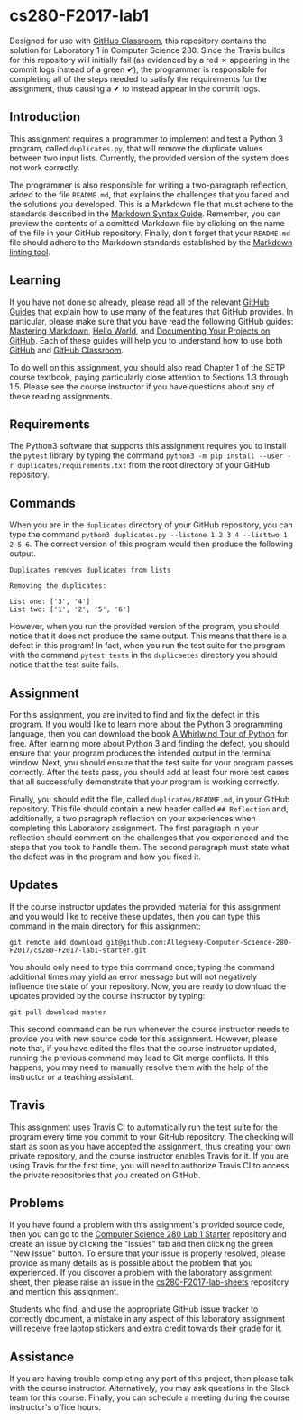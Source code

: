 <!---

TASK LIST:

  * Use cp -rf *.* to copy all of the files and directories in this repository
    to the starter repository for this assignment
  * Change into the directory for the starer repository
  * Update the header (e.g., #) to only give the name of the assignment
  * Update the first paragraph to include the commented-out content
  * Change the link in the # Problems section to point to this lab's starter
  * Create the assignment in the GitHub Classroom, noting the URL
  * Test the assignment by accepting it with your own GitHub account
  * Check to ensure that your GitHub repository is created correctly
  * Share the assignment link with all of the students using email or Slack

PROBLEMS?

  * Contact Gregory M. Kapfhammer by email or Slack
  * Raise an issue in the GitHub repository for this assignment

-->

# cs280-F2017-lab1

Designed for use with [GitHub Classroom](https://classroom.github.com/), this
repository contains the solution for Laboratory 1 in Computer Science 280.
Since the Travis builds for this repository will initially fail (as evidenced
by a red &#x2717; appearing in the commit logs instead of a green &#x2714;),
the programmer is responsible for completing all of the steps needed to satisfy
the requirements for the assignment, thus causing a &#x2714; to instead appear
in the commit logs.

## Introduction

This assignment requires a programmer to implement and test a Python 3 program,
called `duplicates.py`, that will remove the duplicate values between two input
lists. Currently, the provided version of the system does not work correctly.

The programmer is also responsible for writing a two-paragraph reflection,
added to the file `README.md`, that explains the challenges that
you faced and the solutions you developed. This is a Markdown file that must
adhere to the standards described in the [Markdown Syntax
Guide](https://guides.github.com/features/mastering-markdown/). Remember, you
can preview the contents of a comitted Markdown file by clicking on the name
of the file in your GitHub repository. Finally, don't forget that your
`README.md` file should adhere to the Markdown standards established
by the [Markdown linting tool](https://github.com/markdownlint/markdownlint).

<!---

Available for download at [Computer Science 111 Lab
1](https://github.com/Allegheny-Computer-Science-111-F2017/cs111-F2017-lab-sheets/releases/download/cs111F2017_lab01-1.0.4/cs111F2017_lab01.pdf),
the carefully formatted assignment sheet for this project provides more details
about the steps that a computer scientist should take to complete this
assignment. You can also view this same assignment sheet by visiting the listing
of laboratories on the course web site.

--->

## Learning

If you have not done so already, please read all of the relevant [GitHub
Guides](https://guides.github.com/) that explain how to use many of the features
that GitHub provides. In particular, please make sure that you have read the
following GitHub guides: [Mastering
Markdown](https://guides.github.com/features/mastering-markdown/), [Hello
World](https://guides.github.com/activities/hello-world/), and [Documenting Your
Projects on GitHub](https://guides.github.com/features/wikis/). Each of these
guides will help you to understand how to use both [GitHub](http://github.com) and
[GitHub Classroom](https://classroom.github.com/).

To do well on this assignment, you should also read Chapter 1 of the SETP course
textbook, paying particularly close attention to Sections 1.3 through 1.5.
Please see the course instructor if you have questions about any of these
reading assignments.

## Requirements

The Python3 software that supports this assignment requires you to install the
`pytest` library by typing the command `python3 -m pip install --user -r
duplicates/requirements.txt` from the root directory of your GitHub repository.

## Commands

When you are in the `duplicates` directory of your GitHub repository, you can
type the command `python3 duplicates.py --listone 1 2 3 4 --listtwo 1 2 5 6`. The
correct version of this program would then produce the following output.

```
Duplicates removes duplicates from lists

Removing the duplicates:

List one: ['3', '4']
List two: ['1', '2', '5', '6']

```

However, when you run the provided version of the program, you should notice
that it does not produce the same output. This means that there is a defect in
this program! In fact, when you run the test suite for the program with the
command `pytest tests` in the `duplicaetes` directory you should notice that the
test suite fails.

## Assignment

For this assignment, you are invited to find and fix the defect in this program.
If you would like to learn more about the Python 3 programming language, then
you can download the book [A Whirlwind Tour of
Python](http://www.oreilly.com/programming/free/a-whirlwind-tour-of-python.csp)
for free. After learning more about Python 3 and finding the defect, you should
ensure that your program produces the intended output in the terminal window.
Next, you should ensure that the test suite for your program passes correctly.
After the tests pass, you should add at least four more test cases that all
successfully demonstrate that your program is working correctly.

Finally, you should edit the file, called `duplicates/README.md`, in your GitHub
repository. This file should contain a new header called `## Reflection` and,
additionally, a two paragraph reflection on your experiences when completing
this Laboratory assignment. The first paragraph in your reflection should
comment on the challenges that you experienced and the steps that you took to
handle them. The second paragraph must state what the defect was in the program
and how you fixed it.

## Updates

If the course instructor updates the provided material for this assignment and
you would like to receive these updates, then you can type this command in the
main directory for this assignment:

```
git remote add download git@github.com:Allegheny-Computer-Science-280-F2017/cs280-F2017-lab1-starter.git
```

You should only need to type this command once; typing the command additional
times may yield an error message but will not negatively influence the state of
your repository. Now, you are ready to download the updates provided by the
course instructor by typing:

```
git pull download master
```

This second command can be run whenever the course instructor needs to provide
you with new source code for this assignment. However, please note that, if you
have edited the files that the course instructor updated, running the previous
command may lead to Git merge conflicts. If this happens, you may need to
manually resolve them with the help of the instructor or a teaching assistant.

## Travis

This assignment uses [Travis CI](https://travis-ci.com/) to automatically run
the test suite for the program every time you commit to your GitHub repository.
The checking will start as soon as you have accepted the assignment, thus
creating your own private repository, and the course instructor enables Travis
for it. If you are using Travis for the first time, you will need to authorize
Travis CI to access the private repositories that you created on GitHub.

## Problems

If you have found a problem with this assignment's provided source code, then
you can go to the [Computer Science 280 Lab 1
Starter](https://github.com/Allegheny-Computer-Science-280-F2017/cs280-F2017-lab1-starter)
repository and create an issue by clicking the "Issues" tab and then clicking
the green "New Issue" button. To ensure that your issue is properly resolved,
please provide as many details as is possible about the problem that you
experienced. If you discover a problem with the laboratory assignment sheet,
then please raise an issue in the
[cs280-F2017-lab-sheets](https://github.com/Allegheny-Computer-Science-280-F2017/cs280-F2017-lab-sheets)
repository and mention this assignment.

Students who find, and use the appropriate GitHub issue tracker to correctly
document, a mistake in any aspect of this laboratory assignment will receive
free laptop stickers and extra credit towards their grade for it.

## Assistance

If you are having trouble completing any part of this project, then please talk
with the course instructor. Alternatively, you may ask questions in the Slack
team for this course. Finally, you can schedule a meeting during the course
instructor's office hours.
